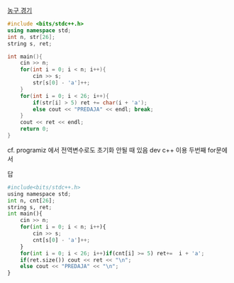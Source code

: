 [농구 경기](https://www.acmicpc.net/problem/1159)

```c++
#include <bits/stdc++.h>
using namespace std;
int n, str[26];
string s, ret;

int main(){
    cin >> n;
    for(int i = 0; i < n; i++){
        cin >> s;
        str[s[0] - 'a']++;
    }
    for(int i = 0; i < 26; i++){
        if(str[i] > 5) ret += char(i + 'a');
        else cout << "PREDAJA" << endl; break;
    }
    cout << ret << endl;
    return 0;
}
```
cf. programiz 에서 전역변수로도 초기화 안될 때 있음 dev c++ 이용
두번째 for문에서 

답
```python
#include<bits/stdc++.h>
using namespace std; 
int n, cnt[26]; 
string s, ret; 
int main(){
    cin >> n; 
    for(int i = 0; i < n; i++){
        cin >> s; 
        cnt[s[0] - 'a']++;
    }
    for(int i = 0; i < 26; i++)if(cnt[i] >= 5) ret+=  i + 'a'; 
    if(ret.size()) cout << ret << "\n"; 
    else cout << "PREDAJA" << "\n";
}
```